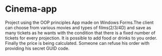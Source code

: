 # Cinema-app
Project using the OOP principles
App made on Windows Forms.The client can choose from various movies and types of films(2/3/4D) and save as many tickets as he wants with the 
condition that there is a fixed number of tickets for every projection. It is possible to add food or drinks to you order. Finally the price is being calculated.
Someone can refuse his order with providing his secret GUID code.

